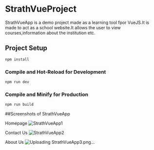 # StrathVueProject

StrathVueApp is a demo project made as a learning tool fpor VueJS.It is made to act as a school website.It allows the user to view courses,information about the institution etc.


## Project Setup

```sh
npm install
```

### Compile and Hot-Reload for Development

```sh
npm run dev
```

### Compile and Minify for Production

```sh
npm run build
```
##Screenshots of StrathVueApp

Homepage
![StrathVueApp1](https://github.com/HellenNzisa/StrathVueApp/assets/159112978/bae3bfda-6a7b-4970-ba51-b0cba9a938b2)

Contact Us
![StrathVueApp2](https://github.com/HellenNzisa/StrathVueApp/assets/159112978/bb41b5dc-30f7-4ae5-98d8-e2c9abefe0fe)

About Us 
![Uploading StrathVueApp3.png…]()

